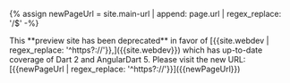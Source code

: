 {% assign newPageUrl = site.main-url | append: page.url | regex_replace: '/$' -%}
<div class="alert alert-danger" markdown="1">
  This **preview site has been deprecated** in favor of
  [{{site.webdev | regex_replace: '^https?://'}},]({{site.webdev}})
  which has up-to-date coverage of Dart 2 and AngularDart 5.
  Please visit the new URL:
  [{{newPageUrl | regex_replace: '^https?://'}}]({{newPageUrl}})
</div>

[survey]: https://services.google.com/fb/forms/dart4web-may2018/
